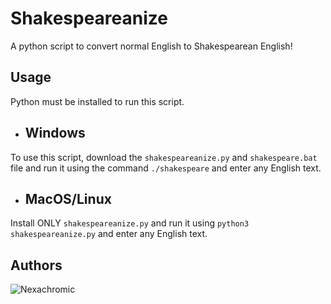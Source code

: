 # Shakespeareanize
A python script to convert normal English to Shakespearean English!

## Usage

Python must be installed to run this script.

- ## Windows
To use this script, download the `shakespeareanize.py` and `shakespeare.bat` file and run it using the command `./shakespeare` and enter any English text.

- ## MacOS/Linux
Install ONLY `shakespeareanize.py` and run it using `python3 shakespeareanize.py` and enter any English text.

## Authors

![Nexachromic](https://github.com/Nexachromic)
